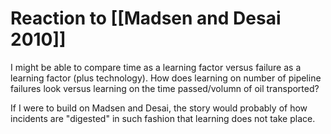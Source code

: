 # Reaction to [[Madsen and Desai 2010]]

I might be able to compare time as a learning factor versus failure as a learning factor (plus technology). How does learning on number of pipeline failures look versus learning on the time passed/volumn of oil transported?

If I were to build on Madsen and Desai, the story would probably of how incidents are "digested" in such fashion that learning does not take place.